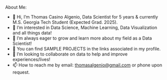About Me:
- 👋 Hi, I’m Thomas Casino Algenio, Data Scientist for 5 years & currently M.S. Georgia Tech Student (Expected Grad. 2025).
- 👀 I’m interested in Data Science, Machine Learning, Data Visualization and all things data!
- 🌱 I’m always eager to grow and learn more about my field as a Data Scientist!
- 🚧 You can find SAMPLE PROJECTS in the links associated in my profile.
- 💞️ I’m looking to collaborate on data to help and improve experiences/lives!
- 📫 How to reach me by email: thomasalgenio@gmail.com or phone upon request.
